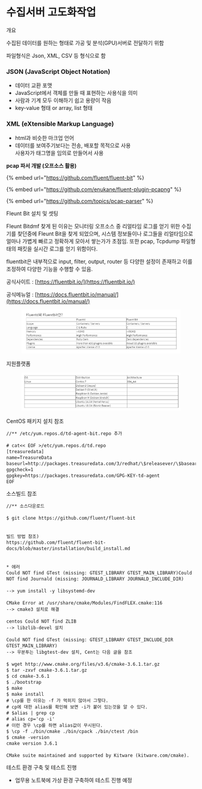 # 수집서버 고도화작업



개요

수집된 데이터를 원하는 형태로 가공 및 분석(GPU)서버로 전달하기 위함

파일형식은 Json, XML, CSV 등 형식으로 함



### JSON (JavaScript Object Notation) <a href="#json-javascript-object-notation" id="json-javascript-object-notation"></a>

* 데이터 교환 포맷
* JavaScript에서 객체를 만들 때 표현하는 사용식을 의미
* 사람과 기계 모두 이해하기 쉽고 용량이 작음
* key-value 형태 or array, list 형태

### XML (eXtensible Markup Language) <a href="#xml-extensible-markup-language" id="xml-extensible-markup-language"></a>

* html과 비슷한 마크업 언어
* 데이터를 보여주기보다는 전송, 배포할 목적으로 사용\
  사용자가 태그명을 임의로 만들어서 사용



**pcap 파서 개발 (오프소스 활용)**

{% embed url="https://github.com/fluent/fluent-bit" %}

{% embed url="https://github.com/enukane/fluent-plugin-pcapng" %}

{% embed url="https://github.com/topics/pcap-parser" %}



Fleunt Bit 설치 및 셋팅

Fleunt Bitdmf 찾게 된 이유는 모니터링 오프소스 중 리얼타임 로그를 얻기 위한 수집기를 찾던중에 Fleunt Bit을 찾게 되었으며, 시스템 정보들이나 로그들을 리얼타임으로 얼마나 가볍게 빠르고 정확하게 모아서 쌓는가가 초점임. 또한 pcap, Tcpdump 파일형태의 패킷을 실시간 로그를 얻기 위함이다.

fluentbit은 내부적으로 input, filter, output, router 등 다양한 설정이 존재하고 이를 조정하여 다양한 기능을 수행할 수 있음.



공식사이트 : [https://fluentbit.io/](https://fluentbit.io/)

공식메뉴얼 : [https://docs.fluentbit.io/manual/](https://docs.fluentbit.io/manual/)



<figure><img src="../../.gitbook/assets/image (1) (1) (1).png" alt=""><figcaption></figcaption></figure>

지원플랫폼

<figure><img src="../../.gitbook/assets/image (2) (1).png" alt=""><figcaption></figcaption></figure>

CentOS 패키지 설치 참조

```
//** /etc/yum.repos.d/td-agent-bit.repo 추가

# cat<< EOF >/etc/yum.repos.d/td.repo
[treasuredata]
name=TreasureData
baseurl=http://packages.treasuredata.com/3/redhat/\$releasever/\$basearch
gpgcheck=1
gpgkey=https://packages.treasuredata.com/GPG-KEY-td-agent
EOF
```

소스빌드 참조

```
//** 소스다운로드

$ git clone https://github.com/fluent/fluent-bit


빌드 방법 참조)
https://github.com/fluent/fluent-bit-docs/blob/master/installation/build_install.md


* 에러
Could NOT find GTest (missing: GTEST_LIBRARY GTEST_MAIN_LIBRARY)Could NOT find Journald (missing: JOURNALD_LIBRARY JOURNALD_INCLUDE_DIR)
 
--> yum install -y libsystemd-dev 

CMake Error at /usr/share/cmake/Modules/FindFLEX.cmake:116
--> cmake3 설치로 해결

centos Could NOT find ZLIB
--> libzlib-devel 설치

Could NOT find GTest (missing: GTEST_LIBRARY GTEST_INCLUDE_DIR GTEST_MAIN_LIBRARY)
--> 우분투는 libgtest-dev 설치, Cent는 다음 글을 참조

$ wget http://www.cmake.org/files/v3.6/cmake-3.6.1.tar.gz
$ tar -zxvf cmake-3.6.1.tar.gz
$ cd cmake-3.6.1
$ ./bootstrap
$ make
$ make install
# \cp를 한 이유는 -f 가 먹히지 않아서 그렇다.
# cp에 대한 alias를 확인해 보면 -i가 붙어 있는것을 알 수 있다.
# $alias | grep cp
# alias cp='cp -i'
# 이런 경우 \cp를 하면 alias값이 무시된다.
$ \cp -f ./bin/cmake ./bin/cpack ./bin/ctest /bin
$ cmake -version
cmake version 3.6.1

CMake suite maintained and supported by Kitware (kitware.com/cmake).
```





테스트 환경 구축 및 테스트 진행

* 업무용 노트북에 가상 환경 구축하여 테스트 진행 예정

